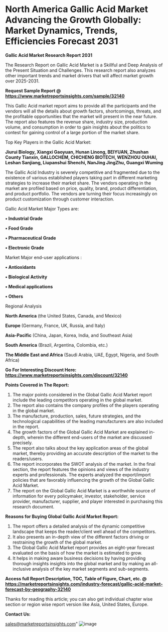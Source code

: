  # North America Gallic Acid Market Advancing the Growth Globally: Market Dynamics, Trends, Efficiencies Forecast 2031

<strong>Gallic Acid Market Research Report 2031</strong>

The Research Report on Gallic Acid Market is a Skillful and Deep Analysis of the Present Situation and Challenges. This research report also analyzes other important trends and market drivers that will affect market growth over 2025-2031.

<strong>Request Sample Report @ <a href=https://www.marketreportsinsights.com/sample/32140>https://www.marketreportsinsights.com/sample/32140</a></strong>

This Gallic Acid market report aims to provide all the participants and the vendors will all the details about growth factors, shortcomings, threats, and the profitable opportunities that the market will present in the near future. The report also features the revenue share, industry size, production volume, and consumption in order to gain insights about the politics to contest for gaining control of a large portion of the market share.

Top Key Players in the Gallic Acid Market:

<strong>Jiurui Biology, Xiangxi Gaoyuan, Hunan Linong, BEIYUAN, Zhushan County Tianxin, GALLOCHEM, CHICHENG BIOTECH, WENZHOU OUHAI, Leshan Sanjiang, Liupanshui Shenchi, NanJing JingZhu, Guangxi Wuming</strong>

The Gallic Acid Industry is severely competitive and fragmented due to the existence of various established players taking part in different marketing strategies to increase their market share. The vendors operating in the market are profiled based on price, quality, brand, product differentiation, and product portfolio. The vendors are turning their focus increasingly on product customization through customer interaction.

Gallic Acid Market Major Types are:

<strong>• Industrial Grade

• Food Grade

• Pharmaceutical Grade

• Electronic Grade</strong>

Market Major end-user applications :

<strong>• Antioxidants

• Biological Activity

• Medical applications

• Others</strong>

Regional Analysis

</u><strong><b>North America</b></strong> (the United States, Canada, and Mexico)

<strong><b>Europe </b></strong>(Germany, France, UK, Russia, and Italy)

<strong><b>Asia-Pacific</b></strong> (China, Japan, Korea, India, and Southeast Asia)

<strong><b>South America</b></strong> (Brazil, Argentina, Colombia, etc.)

<strong><b>The Middle East and Africa</b></strong> (Saudi Arabia, UAE, Egypt, Nigeria, and South Africa)

<strong>Go For Interesting Discount Here: <a href=https://www.marketreportsinsights.com/discount/32140>https://www.marketreportsinsights.com/discount/32140</a></strong>

<strong>Points Covered in The Report:</strong>
<ol>
  <li>The major points considered in the Global Gallic Acid Market report include the leading competitors operating in the global market.</li>
  <li>The report also contains the company profiles of the players operating in the global market.</li>
  <li>The manufacture, production, sales, future strategies, and the technological capabilities of the leading manufacturers are also included in the report.</li>
  <li>The growth factors of the Global Gallic Acid Market are explained in-depth, wherein the different end-users of the market are discussed precisely.</li>
  <li>The report also talks about the key application areas of the global market, thereby providing an accurate description of the market to the readers/users.</li>
  <li>The report incorporates the SWOT analysis of the market. In the final section, the report features the opinions and views of the industry experts and professionals. The experts analyzed the export/import policies that are favorably influencing the growth of the Global Gallic Acid Market.</li>
  <li>The report on the Global Gallic Acid Market is a worthwhile source of information for every policymaker, investor, stakeholder, service provider, manufacturer, supplier, and player interested in purchasing this research document.</li>
</ol>
<strong>Reasons for Buying Global Gallic Acid Market Report:</strong>

<ol>
  <li>The report offers a detailed analysis of the dynamic competitive landscape that keeps the reader/client well ahead of the competitors.</li>
  <li>It also presents an in-depth view of the different factors driving or restraining the growth of the global market.</li>
  <li>The Global Gallic Acid Market report provides an eight-year forecast evaluated on the basis of how the market is estimated to grow.</li>
  <li>It helps in making aware business decisions by having providing thorough insights insights into the global market and by making an all-inclusive analysis of the key market segments and sub-segments.</li>
</ol>
<strong>Access full Report Description, TOC, Table of Figure, Chart, etc. @ <a href=https://marketreportsinsights.com/industry-forecast/gallic-acid-market-forecast-by-geography-32140>https://marketreportsinsights.com/industry-forecast/gallic-acid-market-forecast-by-geography-32140</a></strong>


Thanks for reading this article; you can also get individual chapter wise section or region wise report version like Asia, United States, Europe.

<strong>Contact Us:</strong>

sales@marketreportsinsights.com"
![image](https://github.com/user-attachments/assets/d547ff7c-1d29-4564-95c6-f59db79d4ac4)
